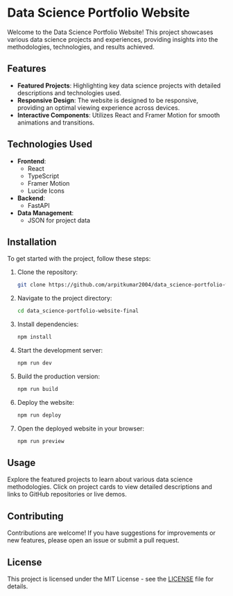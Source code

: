 # Data Science Portfolio Website

Welcome to the Data Science Portfolio Website! This project showcases various data science projects and experiences, providing insights into the methodologies, technologies, and results achieved.

## Features

- **Featured Projects**: Highlighting key data science projects with detailed descriptions and technologies used.
- **Responsive Design**: The website is designed to be responsive, providing an optimal viewing experience across devices.
- **Interactive Components**: Utilizes React and Framer Motion for smooth animations and transitions.

## Technologies Used

- **Frontend**: 
  - React
  - TypeScript
  - Framer Motion
  - Lucide Icons
- **Backend**:
  - FastAPI
- **Data Management**: 
  - JSON for project data

## Installation

To get started with the project, follow these steps:

1. Clone the repository:
   ```bash
   git clone https://github.com/arpitkumar2004/data_science-portfolio-website-final.git
   ```
2. Navigate to the project directory:
   ```bash
   cd data_science-portfolio-website-final
   ```
3. Install dependencies:
   ```bash
   npm install
   ```
4. Start the development server:
   ```bash
   npm run dev
   ```

5. Build the production version:
   ```bash
   npm run build
   ```

6. Deploy the website:
   ```bash
   npm run deploy
   ```

7. Open the deployed website in your browser:
   ```bash
   npm run preview
   ```

## Usage

Explore the featured projects to learn about various data science methodologies. Click on project cards to view detailed descriptions and links to GitHub repositories or live demos.

## Contributing

Contributions are welcome! If you have suggestions for improvements or new features, please open an issue or submit a pull request.

## License

This project is licensed under the MIT License - see the [LICENSE](LICENSE) file for details.
